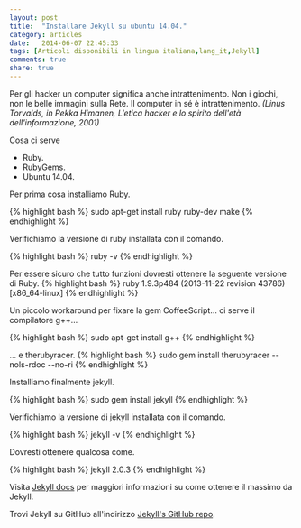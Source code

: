 ```yaml
---
layout: post
title:  "Installare Jekyll su ubuntu 14.04."
category: articles
date:   2014-06-07 22:45:33
tags: [Articoli disponibili in lingua italiana,lang_it,Jekyll]
comments: true
share: true
---
```


Per gli hacker un computer significa anche intrattenimento. Non i giochi, non le belle immagini sulla Rete. Il computer in sé è intrattenimento.
*(Linus Torvalds, in Pekka Himanen, L'etica hacker e lo spirito dell'età dell'informazione, 2001)*

Cosa ci serve

* Ruby.
* RubyGems.
* Ubuntu 14.04.

Per prima cosa installiamo Ruby.

{% highlight bash %}
sudo apt-get install ruby ruby-dev make
{% endhighlight %}

Verifichiamo la versione di ruby installata con il comando.

{% highlight bash %}
ruby -v
{% endhighlight %}

Per essere sicuro che tutto funzioni dovresti ottenere la seguente versione di Ruby.
{% highlight bash %}
ruby 1.9.3p484 (2013-11-22 revision 43786) [x86_64-linux]
{% endhighlight %}

Un piccolo workaround per fixare la gem CoffeeScript... ci serve il compilatore g++...

{% highlight bash %}
sudo apt-get install g++
{% endhighlight %}

... e therubyracer.
{% highlight bash %}
sudo gem install therubyracer --nols-rdoc --no-ri
{% endhighlight %}


Installiamo finalmente jekyll.

{% highlight bash %}
sudo gem install jekyll 
{% endhighlight %}

Verifichiamo la versione di jekyll installata con il comando.

{% highlight bash %}
jekyll -v
{% endhighlight %}

Dovresti ottenere qualcosa come.

{% highlight bash %}
jekyll 2.0.3
{% endhighlight %}

Visita [Jekyll docs][jekyll] per maggiori informazioni su come ottenere il massimo da Jekyll.
 
Trovi Jekyll su GitHub all'indirizzo [Jekyll's GitHub repo][jekyll-gh].

[jekyll-gh]: https://github.com/jekyll/jekyll
[jekyll]:    http://jekyllrb.com

